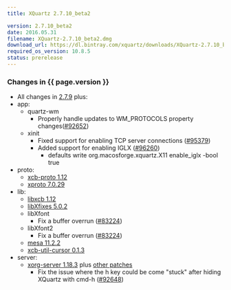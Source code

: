 ```yaml
---
title: XQuartz 2.7.10_beta2

version: 2.7.10_beta2
date: 2016.05.31
filename: XQuartz-2.7.10_beta2.dmg
download_url: https://dl.bintray.com/xquartz/downloads/XQuartz-2.7.10_beta2.dmg
required_os_version: 10.8.5
status: prerelease
---
```


### Changes in {{ page.version }} ###
  * All changes in [2.7.9](XQuartz-2.7.9.html) plus:
  * app:
    * quartz-wm
      * Properly handle updates to WM_PROTOCOLS property changes([#92652](https://bugs.freedesktop.org/show_bug.cgi?id=92652))
    * xinit
      * Fixed support for enabling TCP server connections ([#95379](https://bugs.freedesktop.org/show_bug.cgi?id=95379))
      * Added support for enabling IGLX ([#96260](https://bugs.freedesktop.org/show_bug.cgi?id=96260))
        * defaults write org.macosforge.xquartz.X11 enable_iglx -bool true
  * proto:
    * [xcb-proto 1.12](https://lists.x.org/archives/xorg-announce/2016-May/002693.html)
    * [xproto 7.0.29](https://lists.x.org/archives/xorg-announce/2016-May/002692.html)
  * lib:
    * [libxcb 1.12](https://lists.x.org/archives/xorg-announce/2016-May/002694.html)
    * [libXfixes 5.0.2](https://lists.x.org/archives/xorg-announce/2016-May/002695.html)
    * libXfont
      * Fix a buffer overrun ([#83224](https://bugs.freedesktop.org/show_bug.cgi?id=83224))
    * libXfont2
      * Fix a buffer overrun ([#83224](https://bugs.freedesktop.org/show_bug.cgi?id=83224))
    * [mesa 11.2.2](http://mesa3d.org/relnotes/11.2.2.html)
    * [xcb-util-cursor 0.1.3](https://lists.x.org/archives/xorg-announce/2016-May/002691.html)
  * server:
    * [xorg-server 1.18.3](https://lists.x.org/archives/xorg-announce/2016-April/002683.html) plus [other patches](https://github.com/XQuartz/xorg-server/commits/XQuartz-2.7.10_beta1)
      * Fix the issue where the h key could be come "stuck" after hiding XQuartz with cmd-h ([#92648](https://bugs.freedesktop.org/show_bug.cgi?id=92648))
